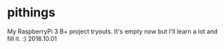 # pithings
My RaspberryPi 3 B+ project tryouts. 
It's empty now but I'll learn a lot and fill it. :) 2018.10.01
